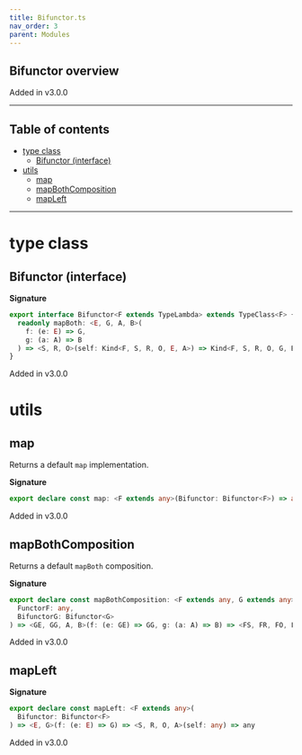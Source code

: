 ```yaml
---
title: Bifunctor.ts
nav_order: 3
parent: Modules
---
```


## Bifunctor overview

Added in v3.0.0

---

<h2 class="text-delta">Table of contents</h2>

- [type class](#type-class)
  - [Bifunctor (interface)](#bifunctor-interface)
- [utils](#utils)
  - [map](#map)
  - [mapBothComposition](#mapbothcomposition)
  - [mapLeft](#mapleft)

---

# type class

## Bifunctor (interface)

**Signature**

```ts
export interface Bifunctor<F extends TypeLambda> extends TypeClass<F> {
  readonly mapBoth: <E, G, A, B>(
    f: (e: E) => G,
    g: (a: A) => B
  ) => <S, R, O>(self: Kind<F, S, R, O, E, A>) => Kind<F, S, R, O, G, B>
}
```

Added in v3.0.0

# utils

## map

Returns a default `map` implementation.

**Signature**

```ts
export declare const map: <F extends any>(Bifunctor: Bifunctor<F>) => any
```

Added in v3.0.0

## mapBothComposition

Returns a default `mapBoth` composition.

**Signature**

```ts
export declare const mapBothComposition: <F extends any, G extends any>(
  FunctorF: any,
  BifunctorG: Bifunctor<G>
) => <GE, GG, A, B>(f: (e: GE) => GG, g: (a: A) => B) => <FS, FR, FO, FE, GS, GR, GO>(self: any) => any
```

Added in v3.0.0

## mapLeft

**Signature**

```ts
export declare const mapLeft: <F extends any>(
  Bifunctor: Bifunctor<F>
) => <E, G>(f: (e: E) => G) => <S, R, O, A>(self: any) => any
```

Added in v3.0.0
